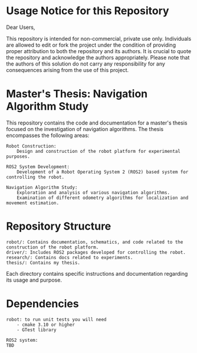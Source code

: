 # Usage Notice for this Repository

Dear Users,

This repository is intended for non-commercial, private use only. Individuals are allowed to edit or fork the project under the condition of providing proper attribution to both the repository and its authors. It is crucial to quote the repository and acknowledge the authors appropriately. Please note that the authors of this solution do not carry any responsibility for any consequences arising from the use of this project.

# Master's Thesis: Navigation Algorithm Study

This repository contains the code and documentation for a master's thesis focused on the investigation of navigation algorithms. The thesis encompasses the following areas:

    Robot Construction:
        Design and construction of the robot platform for experimental purposes.

    ROS2 System Development:
        Development of a Robot Operating System 2 (ROS2) based system for controlling the robot.

    Navigation Algorithm Study:
        Exploration and analysis of various navigation algorithms.
        Examination of different odometry algorithms for localization and movement estimation.

# Repository Structure

    robot/: Contains documentation, schematics, and code related to the construction of the robot platform.
    driver/: Includes ROS2 packages developed for controlling the robot.
    research/: Contains docs related to experiments.
    thesis/: Contains my thesis.

Each directory contains specific instructions and documentation regarding its usage and purpose.  

# Dependencies

    robot: to run unit tests you will need
        - cmake 3.10 or higher
        - GTest library

    ROS2 system: 
	TBD
